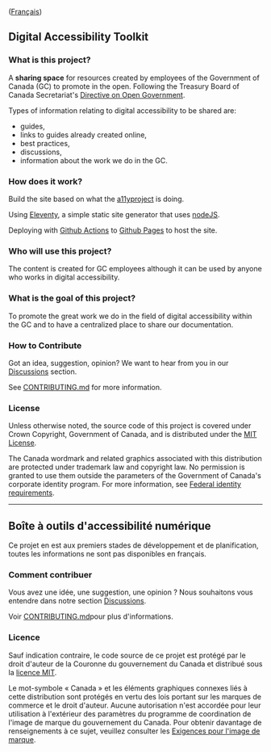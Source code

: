 ([Français](#boîte-à-outils-d'accessibilité-numérique))

## Digital Accessibility Toolkit

### What is this project?

A **sharing space** for resources created by employees of the Government of Canada (GC) to promote in the open. Following the Treasury Board of Canada Secretariat's [Directive on Open Government](https://www.tbs-sct.gc.ca/pol/doc-eng.aspx?id=28108).

Types of information relating to digital accessibility to be shared are:

- guides,
- links to guides already created online,
- best practices,
- discussions,
- information about the work we do in the GC.

### How does it work?

Build the site based on what the [a11yproject](https://github.com/a11yproject/a11yproject.com) is doing.

Using [Eleventy](https://www.11ty.io), a simple static site generator that uses [nodeJS](https://nodejs.org/en/).

Deploying with [Github Actions](https://github.com/features/actions) to [Github Pages](https://pages.github.com) to host the site.

### Who will use this project?

The content is created for GC employees although it can be used by anyone who works in digital accessibility. 

### What is the goal of this project?

To promote the great work we do in the field of digital accessibility within the GC and to have a centralized place to share our documentation.  

### How to Contribute

Got an idea, suggestion, opinion? We want to hear from you in our [Discussions](https://github.com/gc-da11yn/gc-da11yn.github.io/discussions) section.

See [CONTRIBUTING.md](CONTRIBUTING.md) for more information.

### License

Unless otherwise noted, the source code of this project is covered under Crown Copyright, Government of Canada, and is distributed under the [MIT License](LICENSE).

The Canada wordmark and related graphics associated with this distribution are protected under trademark law and copyright law. No permission is granted to use them outside the parameters of the Government of Canada's corporate identity program. For more information, see [Federal identity requirements](https://www.canada.ca/en/treasury-board-secretariat/topics/government-communications/federal-identity-requirements.html).

______________________

## Boîte à outils d'accessibilité numérique

Ce projet en est aux premiers stades de développement et de planification, toutes les informations ne sont pas disponibles en français. 

<!-- TO BE TRANSLATED

### Quel est ce projet?



### Comment ça marche?



### Qui utilisera ce projet?



### Quel est le but de ce projet? 


-->


### Comment contribuer

Vous avez une idée, une suggestion, une opinion ? Nous souhaitons vous entendre dans notre section [Discussions](https://github.com/gc-da11yn/gc-da11yn.github.io/discussions).

Voir [CONTRIBUTING.md](CONTRIBUTING.md)pour plus d'informations.

### Licence

Sauf indication contraire, le code source de ce projet est protégé par le droit d'auteur de la Couronne du gouvernement du Canada et distribué sous la [licence MIT](LICENSE).

Le mot-symbole « Canada » et les éléments graphiques connexes liés à cette distribution sont protégés en vertu des lois portant sur les marques de commerce et le droit d'auteur. Aucune autorisation n'est accordée pour leur utilisation à l'extérieur des paramètres du programme de coordination de l'image de marque du gouvernement du Canada. Pour obtenir davantage de renseignements à ce sujet, veuillez consulter les [Exigences pour l'image de marque](https://www.canada.ca/fr/secretariat-conseil-tresor/sujets/communications-gouvernementales/exigences-image-marque.html).
